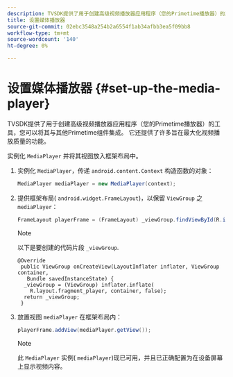 ```yaml
---
description: TVSDK提供了用于创建高级视频播放器应用程序（您的Primetime播放器）的工具，您可以将其与其他Primetime组件集成。 它还提供了许多旨在最大化视频播放质量的功能。
title: 设置媒体播放器
source-git-commit: 02ebc3548a254b2a6554f1ab34afbb3ea5f09bb8
workflow-type: tm+mt
source-wordcount: '140'
ht-degree: 0%

---
```


# 设置媒体播放器 {#set-up-the-media-player}

TVSDK提供了用于创建高级视频播放器应用程序（您的Primetime播放器）的工具，您可以将其与其他Primetime组件集成。 它还提供了许多旨在最大化视频播放质量的功能。

<!--<a id="section_1FE83A68DE624F20B52C0959851F5699"></a>-->

实例化 `MediaPlayer` 并将其视图放入框架布局中。

1. 实例化 `MediaPlayer`，传递 `android.content.Context` 构造函数的对象：

   ```java
   MediaPlayer mediaPlayer = new MediaPlayer(context);
   ```

1. 提供框架布局( `android.widget.FrameLayout`)，以保留 `ViewGroup` 之 `mediaPlayer`：

   ```java
   FrameLayout playerFrame = (FrameLayout) _viewGroup.findViewById(R.id.playerFrame);
   ```

   >[!NOTE]
   >
   >以下是要创建的代码片段 `_viewGroup`.

   ```
   @Override 
    public ViewGroup onCreateView(LayoutInflater inflater, ViewGroup container, 
      Bundle savedInstanceState) { 
     _viewGroup = (ViewGroup) inflater.inflate( 
       R.layout.fragment_player, container, false); 
     return _viewGroup; 
    }
   ```

1. 放置视图 `mediaPlayer` 在框架布局内：

   ```java
   playerFrame.addView(mediaPlayer.getView());
   ```

   >[!NOTE]
   >
   >此 `MediaPlayer` 实例( `mediaPlayer`)现已可用，并且已正确配置为在设备屏幕上显示视频内容。
